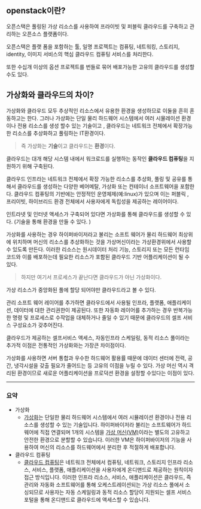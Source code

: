 ## openstack이란? 

오픈스택은 풀링된 가상 리소스를 사용하여 프라이빗 및 퍼블릭 클라우드를 구축하고 관리하는 오픈소스 플랫폼이다. 

오픈스택은 플랫 폼을 포함하는 툴, 일명 프로젝트는 컴퓨팅, 네트워킹, 스토리지, identity, 이미지 서비스의 핵심 클라우드 컴퓨팅 서비스를 처리한다. 

또한 수십개 이상의 옵션 프로젝트를 번들로 묶어 배포가능한 고유의 클라우드를 생성할 수도 있다. 



## 가상화와 클라우드의 차이? 

가상화와 클라우드 모두 추상적인 리소스에서 유용한 환경을 생성하므로 이둘을 흔히 혼동하고는 한다. 그러나 가상화는 단일 물리 하드웨어 시스템에서 여러 시물레이션 환경이나 전용 리소스를 생성 할수 있는 기술이고 , 클라우드는 네트워크 전체에서 확장가능한 리소스를 추상화하고 풀링하는 IT환경이다. 

> 즉 가상화는 **기술**이고 클라우드는 **환경**이다. 

클라우드는 대개 해당 시스템 내에서 워크로드를 실행하는 동작인 **클라우드 컴퓨팅**을 지원하기 위해 구축된다. 

클라우드 인프라는 네트워크 전체에서 확장 가능한 리소스를 추상화, 풀링 및 공유를 통해서 클라우드를 생성하는 다양한 베어메탈, 가상화 또는 컨테이너 소프트웨어을 포함한다. 클라우드 컴퓨팅의 기반에는 안정적인 운영체제(예:linux)가 있으며 이는 퍼블릭 , 프리이빗, 하이브리드 환경 전체에서 사용자에게 독립성을 제공하는 레이어이다. 

인트라넷 및 인터넷 액세스가 구축되어 있다면 가상화를 통해 클라우드를 생성할 수 있다. (기술을 통해 환경을 만들 수 있다. )

가상화를 사용하는 경우 하이퍼바이저라고 불리는 소프트 웨어가 물리 하드웨어 최상위에 위치하며 머신의 리소스를 추상화하는 것을 가상머신이라는 가상환경위에서 사용할 수 있도록 만든다. 이러한 리소스는 원시데이터 처리 기능, 스토리지 또는 모든 런타임 코드와 이를 배포하는데 필요한 리소스가 포함된 클라우드 기반 어플리케이션이 될 수 있다. 

> 하지만 여기서 프로세스가 끝난다면 클라우드가 아닌 가상화이다. 

가상 리소스가 중앙화된 풀에 할당 되어야만 클라우드라고 볼 수 있다. 

관리 소프트 웨어 레이어를 추가하면 클라우드에서 사용될 인프라, 플랫폼, 애플리케이션, 데이터에 대한 관리권한이 제공된다. 또한 자동화 레이어를 추가하는 경우 반복가능한 명령 및 프로세스로 수작업을 대체하거나 줄일 수 있기 때문에 클라우드의 셀프 서비스 구성요소가 갖추어진다. 

클라우드가 제공하는 셀프서비스 액세스, 자동인프라 스케일링, 동적 리소스 풀이라는 추가적 이점은 전통적인 가상화와는 가장큰 차이점이다. 

가상화를 사용하면 서버 통합과 우수한 하드웨어 활용률 때문에 데이터 센터에 전력, 공간, 냉각시설을 갖출 필요가 줄어드는 등 고유의 이점을 누릴 수 있다. 가상 머신 역시 격리된 환경이므로 새로운 어플리케이션을 프로덕션 환경을 설정할 수있다는 이점이 있다. 

---

### 요약

* 가상화
  * [가상화](https://www.redhat.com/ko/topics/virtualization)는 단일한 물리 하드웨어 시스템에서 여러 시뮬레이션 환경이나 전용 리소스를 생성할 수 있는 기술입니다. 하이퍼바이저라 불리는 소프트웨어가 하드웨어에 직접 연결되며 1개의 시스템을 [가상 머신(VM)](https://www.redhat.com/ko/topics/virtualization/what-is-a-virtual-machine)이라는 별도의 고유하고 안전한 환경으로 분할할 수 있습니다. 이러한 VM은 하이퍼바이저의 기능을 사용하여 머신의 리소스를 하드웨어에서 분리한 후 적절하게 배포합니다.
* 클라우드 컴퓨팅
  * [클라우드 컴퓨팅](https://www.redhat.com/ko/topics/cloud)은 네트워크 전체에서 컴퓨팅, 네트워크, 스토리지 인프라 리소스, 서비스, 플랫폼, 애플리케이션을 사용자에게 온디맨드로 제공하는 원칙이자 접근 방식입니다. 이러한 인프라 리소스, 서비스, 애플리케이션은 클라우드, 즉 관리와 자동화 소프트웨어를 통해 오케스트레이션되는 가상 리소스 풀에서 소싱되므로 사용자는 자동 스케일링과 동적 리소스 할당이 지원되는 셀프 서비스 포털을 통해 온디맨드로 클라우드에 액세스할 수 있습니다.